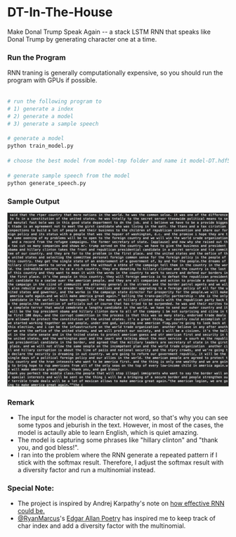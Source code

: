 # DT-In-The-House

Make Donal Trump Speak Again -- a stack LSTM RNN that speaks like Donal Trump by generating character one at a time.

### Run the Program

RNN traning is generally computationally expensive, so you should run the program with GPUs if possible.

```python

# run the following program to
# 1) generate a index
# 2) generate a model
# 3) generate a sample speech

# generate a model
python train_model.py

# choose the best model from model-tmp folder and name it model-DT.hdf5

# generate sample speech from the model
python generate_speech.py

```

### Sample Output
![Sample Output](https://github.com/WesleyyC/DT-In-The-House/blob/master/Sample%20Result.png)

### Remark
- The input for the model is character not word, so that's why you can see some typos and jeburish in the text. However, in most of the cases, the model is actaully able to learn English, which is quiet amazing.
- The model is capturing some phrases like "hillary clinton" and "thank you, and god bless!".
- I ran into the problem where the RNN generate a repeated pattern if I stick with the softmax result. Therefore, I adjust the softmax result with a diversity factor and run a multinomial instead.

### Special Note:
- The project is inspired by Andrej Karpathy's note on [how effective RNN could be.](http://karpathy.github.io/2015/05/21/rnn-effectiveness/)
- [@RyanMarcus](https://github.com/RyanMarcus)'s [Edgar Allan Poetry](https://github.com/RyanMarcus/EdgarAllanPoetry) has inspired me to keep track of char index and add a diversity factor with the multinomial.
